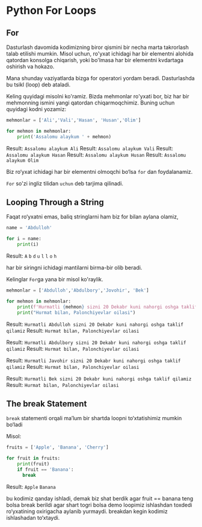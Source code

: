 # Python For Loops

## For

Dasturlash davomida kodimizning biror qismini bir necha marta takrorlash talab etilishi mumkin. Misol uchun, ro'yxat ichidagi har bir elementni alohida qatordan konsolga chiqarish, yoki bo'lmasa har bir elementni kvdartaga oshirish va hokazo. 

Mana shunday vaziyatlarda bizga for operatori yordam beradi. Dasturlashda bu tsikl (loop) deb ataladi. 

Keling quyidagi misolni ko'ramiz. Bizda mehmonlar ro'yxati bor, biz har bir mehmonning ismini yangi qatordan chiqarmoqchimiz. Buning uchun quyidagi kodni yozamiz:

```py
mehmonlar = ['Ali','Vali','Hasan', 'Husan','Olim']

for mehmon in mehmonlar:
    print('Assalomu alaykum ' + mehmon)
```

Result: `Assalomu alaykum Ali`
Result: `Assalomu alaykum Vali`
Result: `Assalomu alaykum Hasan`
Result: `Assalomu alaykum Husan`
Result: `Assalomu alaykum Olim`

Biz ro‘yxat ichidagi har bir elementni olmoqchi bo‘lsa `for` dan foydalanamiz.

`For` so'zi ingliz tilidan `uchun` deb tarjima qilinadi.

## Looping Through a String

Faqat ro‘yxatni emas, baliq stringlarni ham biz for bilan aylana olamiz,
```py
name = 'Abdulloh'

for i = name:
    print(i)
```

Result: `A` `b` `d` `u` `l` `l` `o` `h`

har bir siringni ichidagi mantilarni birma-bir olib beradi.

Kelinglar `For`ga yana bir misol ko'raylik.

```py
mehmonlar = ['Abdulloh','Abdulbory','Jovohir', 'Bek']

for mehmon in mehmonlar: 
    print(f'Hurmatli {mehmon} sizni 20 Dekabr kuni nahorgi oshga taklif qilamiz')
    print("Hurmat bilan, Palonchiyevlar oilasi")
```

Result: `Hurmatli Abdulloh sizni 20 Dekabr kuni nahorgi oshga taklif qilamiz`
Result: `Hurmat bilan, Palonchiyevlar oilasi`

Result: `Hurmatli Abdulbory sizni 20 Dekabr kuni nahorgi oshga taklif qilamiz`
Result: `Hurmat bilan, Palonchiyevlar oilasi`

Result: `Hurmatli Javohir sizni 20 Dekabr kuni nahorgi oshga taklif qilamiz`
Result: `Hurmat bilan, Palonchiyevlar oilasi`

Result: `Hurmatli Bek sizni 20 Dekabr kuni nahorgi oshga taklif qilamiz`
Result: `Hurmat bilan, Palonchiyevlar oilasi`

## The break Statement

`break` statementi orqali ma’lum bir shartda loopni to‘xtatishimiz mumkin bo‘ladi 

Misol: 

```py
fruits = ['Apple', 'Banana', 'Cherry']

for fruit in fruits:
    print(fruit)
    if fruit == 'Banana':
      break
```

Result: `Apple` `Banana`

bu kodimiz qanday ishladi, demak biz shat berdik agar fruit == banana teng bolsa break berildi agar shart togri bolsa demo loopimiz ishlashdan toxdedi ro‘yxatining oxirigacha aylanib yurmaydi. breakdan kegin kodimiz ishlashadan to‘xtaydi.






